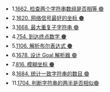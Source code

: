 - 1.[1662. 检查两个字符串数组是否相等 🟢](https://leetcode.cn/problems/check-if-two-string-arrays-are-equivalent)
- 2.[1620. 网络信号最好的坐标 🟠](https://leetcode.cn/problems/coordinate-with-maximum-network-quality/)
- 3.[1668. 最大重复子字符串 🟢](https://leetcode.cn/problems/maximum-repeating-substring/)
- 4.[754. 到达终点数字 🟠](https://leetcode.cn/problems/reach-a-number/)
- 5.[1106. 解析布尔表达式 🟠](https://leetcode.cn/problems/parsing-a-boolean-expression/)
- 6.[1678. 设计 Goal 解析器 🟢](https://leetcode.cn/problems/goal-parser-interpretation/description/)
- 7.[816. 模糊坐标 🟠](https://leetcode.cn/problems/ambiguous-coordinates/description/)
- 8.[1684. 统计一致字符串的数目 🟢](https://leetcode.cn/problems/count-the-number-of-consistent-strings/description/)
- 11.[1704. 判断字符串的两半是否相似🟢](https://leetcode.cn/problems/determine-if-string-halves-are-alike/)
